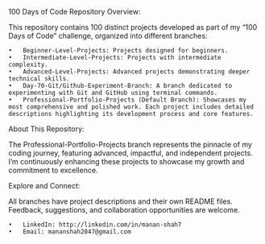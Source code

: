 100 Days of Code Repository Overview:

This repository contains 100 distinct projects developed as part of my “100 Days of Code” challenge, organized into different branches:

	•	Beginner-Level-Projects: Projects designed for beginners.
	•	Intermediate-Level-Projects: Projects with intermediate complexity.
	•	Advanced-Level-Projects: Advanced projects demonstrating deeper technical skills.
	•	Day-70-Git/Github-Experiment-Branch: A branch dedicated to experimenting with Git and GitHub using terminal commands.
	•	Professional-Portfolio-Projects (Default Branch): Showcases my most comprehensive and polished work. Each project includes detailed descriptions highlighting its development process and core features.

About This Repository:

The Professional-Portfolio-Projects branch represents the pinnacle of my coding journey, featuring advanced, impactful, and independent projects. I’m continuously enhancing these projects to showcase my growth and commitment to excellence.

Explore and Connect:

All branches have project descriptions and their own README files. Feedback, suggestions, and collaboration opportunities are welcome.

	•	LinkedIn: http://linkedin.com/in/manan-shah7
	•	Email: mananshah2047@gmail.com
